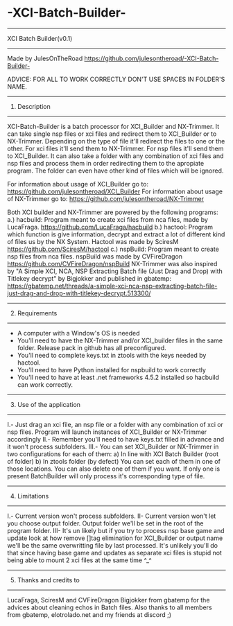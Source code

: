 # -XCI-Batch-Builder-
*****************
XCI Batch Builder(v0.1)
*****************
Made by JulesOnTheRoad
https://github.com/julesontheroad/-XCI-Batch-Builder-

ADVICE: FOR ALL TO WORK CORRECTLY DON'T USE SPACES IN FOLDER'S NAME.

---------------
1. Description
---------------
XCI-Batch-Builder is a batch processor for XCI_Builder and NX-Trimmer. 
It can take single nsp files or xci files and redirect them to XCI_Builder or to NX-Trimmer.
Depending on the type of file it'll redirect the files to one or the other. 
For xci files it'll send them to NX-Trimmer.
For nsp files it'll send them to XCI_Builder.
It can also take a folder with any combination of xci files and nsp files and process them in order 
redirecting them to the apropiate program. The folder can even have other kind of files 
which will be ignored.

For information about usage of XCI_Builder go to:
https://github.com/julesontheroad/XCI_Builder
For information about usage of NX-Trimmer go to:
https://github.com/julesontheroad/NX-Trimmer

Both XCI builder and NX-Trimmer are powered by the following programs:
a.) hacbuild: Program meant to create xci files from nca files, made by LucaFraga.
https://github.com/LucaFraga/hacbuild
b.) hactool: Program which function is give information, decrypt and extract a lot of different kind of files us by the NX System.
Hactool was made by SciresM
https://github.com/SciresM/hactool
c.) nspBuild: Program meant to create nsp files from nca files. 
nspBuild was made by CVFireDragon
https://github.com/CVFireDragon/nspBuild
NX-Trimmer was also inspired by "A Simple XCI, NCA, NSP Extracting Batch file (Just Drag and Drop) with Titlekey decrypt"
by Bigjokker and published in gbatemp:
https://gbatemp.net/threads/a-simple-xci-nca-nsp-extracting-batch-file-just-drag-and-drop-with-titlekey-decrypt.513300/

---------------
2. Requirements
---------------
- A computer with a Window's OS is needed
- You'll need to have the NX-Trimmer and/or XCI_builder files in the same folder. Release pack in
github has all preconfigured.
- You'll need to complete keys.txt in ztools with the keys needed by hactool.
- You'll need to have Python installed for nspbuild to work correctly
- You'll need to have at least .net frameworks 4.5.2 installed so hacbuild can work correctly.

-------------------------
3. Use of the application
-------------------------
I.-   Just drag an xci file, an nsp file or a folder with any combination of xci or nsp files.
      Program will launch instances of XCI_Builder or NX-Trimmer accordingly
II.-  Remember you'll need to have keys.txt filled in advance and it won't process subfolders.
III.- You can set XCI_Builder or NX-Trimmer in two configurations for each of them:
      a) In line with XCI Batch Builder (root of folder)
	  b) In ztools folder (by defect)
	  You can set each of them in one of those locations. You can also delete one of them if you want.
	  If only one is present BatchBuilder will only process it's corresponding type of file.
    
--------------
4. Limitations
--------------
I.-   Current version won't process subfolders.
II-   Current version won't let you choose output folder. Output folder we'll be set in the root of the
      program folder.
III-  It's un likely but if you try to process nsp base game and update look at how remove []tag elimination
      for XCI_Builder or output name we'll be the same overwritting file by last processed. It's unlikely you'll
      do that since having base game and updates as separate xci files is stupid not being able to mount 2 xci files
      at the same time ^_^ 

------------------------
5. Thanks and credits to 
------------------------
LucaFraga, SciresM and CVFireDragon 
Bigjokker from gbatemp for the advices about cleaning echos in Batch files.
Also thanks to all members from gbatemp, elotrolado.net and my friends at discord ;)
